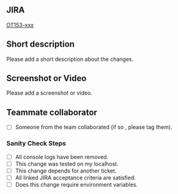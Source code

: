 ## JIRA
[OT153-xxx](https://alkemy-labs.atlassian.net/browse/OT153-XXX)

## Short description

Please add a short description about the changes.

## Screenshot or Video

Please add a screenshot or video.

## Teammate collaborator

- [ ] Someone from the team collaborated (if so , please tag them).

### Sanity Check Steps

- [ ] All console logs have been removed.
- [ ] This change was tested on my localhost.
- [ ] This change depends for another ticket.
- [ ] All linked JIRA acceptance criteria are satisfied.
- [ ] Does this change require environment variables.
